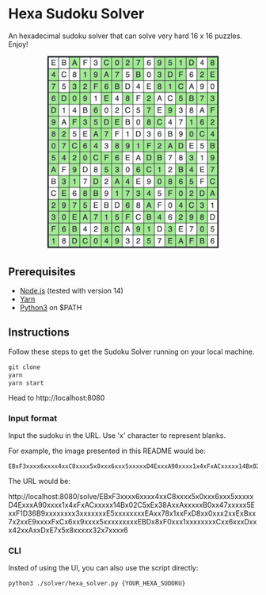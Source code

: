 # Hexa Sudoku Solver
An hexadecimal sudoku solver that can solve very hard 16 x 16 puzzles. Enjoy!
<br>
<p align="center">

<img src="https://raw.githubusercontent.com/echojoel/hexa-sudoku/main/public/img/hexa-sodoku.png" width="350"/>
</p>

## Prerequisites

- [Node.js](https://nodejs.org/en/) (tested with version 14)
- [Yarn](https://yarnpkg.com/)
- [Python3](https://www.python.org) on $PATH

## Instructions

Follow these steps to get the Sudoku Solver running on your local machine.


```shell
git clone
yarn
yarn start
```

Head to http://localhost:8080

### Input format
Input the sudoku in the URL. 
Use 'x' character to represent blanks.

For example, the image presented in this README would be:
```
EBxF3xxxx6xxxx4xxC8xxxx5x0xxx6xxx5xxxxxD4ExxxA90xxxx1x4xFxACxxxxx14Bx02C5xEx38AxxAxxxxxB0xx47xxxxx5ExxF1D36B9xxxxxxxx3xxxxxxxE5xxxxxxxxEAxx78x1xxFxD8xx0xxx2xxExBxx7x2xxE9xxxxFxCx6xx9xxxx5xxxxxxxxxEBDx8xF0xxx1xxxxxxxxCxx6xxxDxxx42xxAxxDxE7x5x8xxxxx32x7xxxx6
```

The URL would be: 

http://localhost:8080/solve/EBxF3xxxx6xxxx4xxC8xxxx5x0xxx6xxx5xxxxxD4ExxxA90xxxx1x4xFxACxxxxx14Bx02C5xEx38AxxAxxxxxB0xx47xxxxx5ExxF1D36B9xxxxxxxx3xxxxxxxE5xxxxxxxxEAxx78x1xxFxD8xx0xxx2xxExBxx7x2xxE9xxxxFxCx6xx9xxxx5xxxxxxxxxEBDx8xF0xxx1xxxxxxxxCxx6xxxDxxx42xxAxxDxE7x5x8xxxxx32x7xxxx6

### CLI

Insted of using the UI, you can also use the script directly:

```
python3 ./solver/hexa_solver.py {YOUR_HEXA_SUDOKU}
```
